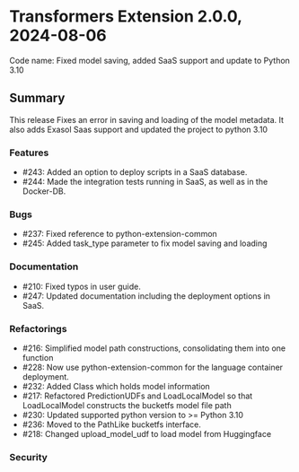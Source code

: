 # Transformers Extension 2.0.0, 2024-08-06

Code name: Fixed model saving, added SaaS support and update to Python 3.10

## Summary

This release Fixes an error in saving and loading of the model metadata. It also adds Exasol Saas support and 
updated the project to python 3.10


### Features

- #243: Added an option to deploy scripts in a SaaS database. 
- #244: Made the integration tests running in SaaS, as well as in the Docker-DB.

### Bugs

- #237: Fixed reference to python-extension-common
- #245: Added task_type parameter to fix model saving and loading

### Documentation

- #210: Fixed typos in user guide.
- #247: Updated documentation including the deployment options in SaaS.

### Refactorings

- #216: Simplified model path constructions, consolidating them into one function
- #228: Now use python-extension-common for the language container deployment.
- #232: Added Class which holds model information  
- #217: Refactored PredictionUDFs and LoadLocalModel so that LoadLocalModel constructs the bucketfs model file path
- #230: Updated supported python version to >= Python 3.10
- #236: Moved to the PathLike bucketfs interface.
- #218: Changed upload_model_udf to load model from Huggingface

### Security 
